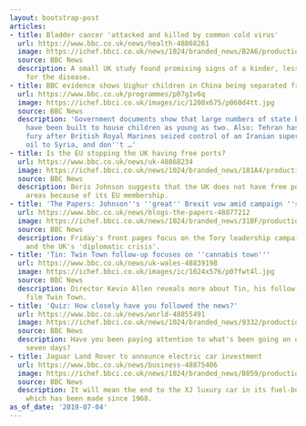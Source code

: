 ```yaml
---
layout: bootstrap-post
articles:
- title: Bladder cancer 'attacked and killed by common cold virus'
  url: https://www.bbc.co.uk/news/health-48868261
  image: https://ichef.bbci.co.uk/news/1024/branded_news/B2A6/production/_107743754_c0309017-dividing_bladder_cancer_cells_sem-spl.jpg
  source: BBC News
  description: A small UK study found promising signs of a kinder, less invasive treatment
    for the disease.
- title: BBC evidence shows Uighur children in China being separated from their families
  url: https://www.bbc.co.uk/programmes/p07g1v6q
  image: https://ichef.bbci.co.uk/images/ic/1200x675/p060d4tt.jpg
  source: BBC News
  description: 'Government documents show that large numbers of state boarding schools
    have been built to house children as young as two. Also: Tehran has reacted with
    fury after British Royal Marines seized control of an Iranian supertanker carrying
    oil to Syria, and don''t …'
- title: Is the EU stopping the UK having free ports?
  url: https://www.bbc.co.uk/news/uk-48868234
  image: https://ichef.bbci.co.uk/news/1024/branded_news/181A4/production/_107742789_johnson_freeeport_quote-nc.png
  source: BBC News
  description: Boris Johnson suggests that the UK does not have free ports or tax-free
    areas because of its EU membership.
- title: 'The Papers: Johnson''s ''great'' Brexit vow amid campaign ''scandal'''
  url: https://www.bbc.co.uk/news/blogs-the-papers-48877212
  image: https://ichef.bbci.co.uk/news/1024/branded_news/31BF/production/_107753721_dailytelegraph.jpg
  source: BBC News
  description: Friday's front pages focus on the Tory leadership campaign, policing
    and the UK's 'diplomatic crisis'.
- title: 'Tin: Twin Town follow-up focuses on ''cannabis town'''
  url: https://www.bbc.co.uk/news/uk-wales-48839198
  image: https://ichef.bbci.co.uk/images/ic/1024x576/p07fwt4l.jpg
  source: BBC News
  description: Director Kevin Allen reveals more about Tin, his follow-up to the cult
    film Twin Town.
- title: 'Quiz: How closely have you followed the news?'
  url: https://www.bbc.co.uk/news/world-48855491
  image: https://ichef.bbci.co.uk/news/1024/branded_news/9332/production/_107728673_morgan_getty.jpg
  source: BBC News
  description: Have you been paying attention to what's been going on over the past
    seven days?
- title: Jaguar Land Rover to announce electric car investment
  url: https://www.bbc.co.uk/news/business-48875406
  image: https://ichef.bbci.co.uk/news/1024/branded_news/B059/production/_107754154_gettyimages-164723275.jpg
  source: BBC News
  description: It will mean the end to the XJ luxury car in its fuel-burning form,
    which has been made since 1968.
as_of_date: '2019-07-04'
---
```


